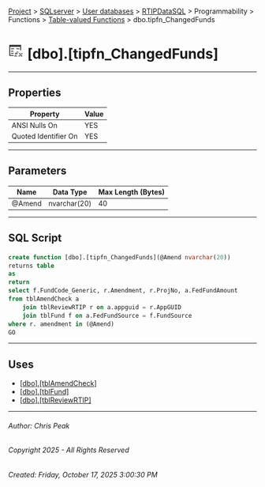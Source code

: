 #### 

[Project](../../../../../../index.md) > [SQLserver](../../../../../index.md) > [User databases](../../../../index.md) > [RTIPDataSQL](../../../index.md) > Programmability > Functions > [Table-valued Functions](Table-valued_Functions.md) > dbo.tipfn_ChangedFunds

# ![Table-valued Functions](../../../../../../Images/Function_Table32.png) [dbo].[tipfn_ChangedFunds]

---

## <a name="#properties"></a>Properties

| Property | Value |
|---|---|
| ANSI Nulls On | YES |
| Quoted Identifier On | YES |


---

## <a name="#parameters"></a>Parameters

| Name | Data Type | Max Length (Bytes) |
|---|---|---|
| @Amend | nvarchar(20) | 40 |


---

## <a name="#sqlscript"></a>SQL Script

```sql
create function [dbo].[tipfn_ChangedFunds](@Amend nvarchar(20))
returns table
as
return
select f.FundCode_Generic, r.Amendment, r.ProjNo, a.FedFundAmount
from tblAmendCheck a
	join tblReviewRTIP r on a.appguid = r.AppGUID
	join tblFund f on a.FedFundSource = f.FundSource
where r. amendment in (@Amend)
GO

```


---

## <a name="#uses"></a>Uses

* [[dbo].[tblAmendCheck]](../../../Tables/dbo_tblAmendCheck.md)
* [[dbo].[tblFund]](../../../Tables/dbo_tblFund.md)
* [[dbo].[tblReviewRTIP]](../../../Tables/dbo_tblReviewRTIP.md)


---

###### Author:  Chris Peak

###### Copyright 2025 - All Rights Reserved

###### Created: Friday, October 17, 2025 3:00:30 PM

